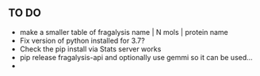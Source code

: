 
## TO DO

* make a smaller table of fragalysis name | N mols | protein name
* Fix version of python installed for 3.7?
* Check the pip install via Stats server works
* pip release fragalysis-api and optionally use gemmi so it can be used...
* 